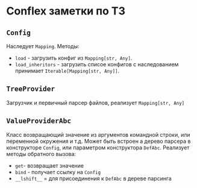 # Conflex заметки по ТЗ

## `Config`
Наследует `Mapping`.
Методы:
- `load` - загрузить конфиг из `Mapping[str, Any]`. 
- `load_inheritors` - загрузить списое конфигов с наследованием принимает `Iterable[Mapping[str, Any]]`.

## `TreeProvider`
Загрузчик и первичный парсер файлов, реализует `Mapping[str, Any]`

## `ValueProviderAbc`
Класс возвращающий значение из аргументов командной строки, или переменной окружения и т.д.
Может быть встроен а дерево парсера в конструкторе `Config`, или параметром конструктора `DefAbc`.
Реализует методы обратного вызова:
- `get`- возвращает значение
- `bind` - получает ссылку на `Config`
- `__lshift__` = для присоединения к `DefAbc` в дереве парсинга
